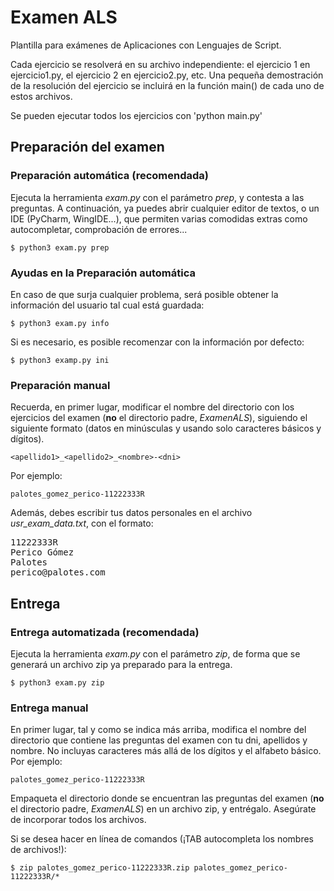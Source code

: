 # Examen ALS

Plantilla para exámenes de Aplicaciones con Lenguajes de Script.

Cada ejercicio se resolverá en su archivo independiente: el ejercicio 1 en ejercicio1.py, el ejercicio 2 en ejercicio2.py, etc. Una pequeña demostración de la resolución del ejercicio se incluirá en la función main() de cada uno de estos archivos.

Se pueden ejecutar todos los ejercicios con 'python main.py'

## Preparación del examen

### Preparación automática (recomendada)
Ejecuta la herramienta *exam.py* con el parámetro *prep*, y contesta a las preguntas. A continuación, ya puedes abrir  cualquier editor de textos, o un IDE (PyCharm, WingIDE...), que permiten varias comodidas extras como autocompletar, comprobación de errores...

    $ python3 exam.py prep

### Ayudas en la Preparación automática
En caso de que surja cualquier problema, será posible obtener la información del usuario tal cual está guardada:

    $ python3 exam.py info

Si es necesario, es posible recomenzar con la información por defecto:

    $ python3 examp.py ini

### Preparación manual
Recuerda, en primer lugar, modificar el nombre del directorio con los ejercicios del examen (**no** el directorio padre, *ExamenALS*), siguiendo el siguiente formato (datos en minúsculas y usando solo caracteres básicos y dígitos).

    <apellido1>_<apellido2>_<nombre>-<dni>

Por ejemplo:

    palotes_gomez_perico-11222333R

Además, debes escribir tus datos personales en el archivo *usr_exam_data.txt*, con el formato:
<pre>
11222333R
Perico Gómez
Palotes
perico@palotes.com
</pre>

## Entrega

### Entrega automatizada (recomendada)
Ejecuta la herramienta *exam.py* con el parámetro *zip*, de forma que se generará un archivo zip ya preparado para la entrega.

    $ python3 exam.py zip

### Entrega manual

En primer lugar, tal y como se indica más arriba, modifica el nombre del directorio que contiene las preguntas del examen con tu dni, apellidos y nombre. No incluyas caracteres más allá de los dígitos y el alfabeto básico. Por ejemplo:

    palotes_gomez_perico-11222333R

Empaqueta el directorio donde se encuentran las preguntas del examen (**no** el directorio padre, *ExamenALS*) en un archivo zip, y entrégalo. Asegúrate de incorporar todos los archivos.

Si se desea hacer en línea de comandos (¡TAB autocompleta los nombres de archivos!):

    $ zip palotes_gomez_perico-11222333R.zip palotes_gomez_perico-11222333R/*
